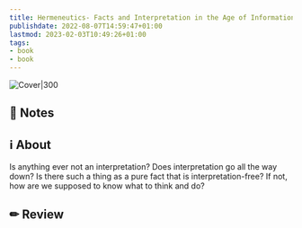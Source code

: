 ```yaml
---
title: Hermeneutics- Facts and Interpretation in the Age of Information (Book)
publishdate: 2022-08-07T14:59:47+01:00
lastmod: 2023-02-03T10:49:26+01:00
tags: 
- book
- book
---
```








![Cover|300](https://i.gr-assets.com/images/S/compressed.photo.goodreads.com/books/1521294447l/39305829._SY475_.jpg)



## 📝 Notes







## ℹ️ About



Is anything ever not an interpretation? Does interpretation go all the way down? Is there such a thing as a pure fact that is interpretation-free? If not, how are we supposed to know what to think and do?



## ✏ Review







